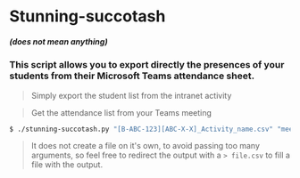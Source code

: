 # Stunning-succotash
##### (does not mean anything)
### This script allows you to export directly the presences of your students from their Microsoft Teams attendance sheet.

> Simply export the student list from the intranet activity

> Get the attendance list from your Teams meeting

```sh
$ ./stunning-succotash.py "[B-ABC-123][ABC-X-X]_Activity_name.csv" "meetingAttendanceList.csv"
```
> It does not create a file on it's own, to avoid passing too many arguments, so feel free to redirect the output with a `> file.csv` to fill a file with the output.


